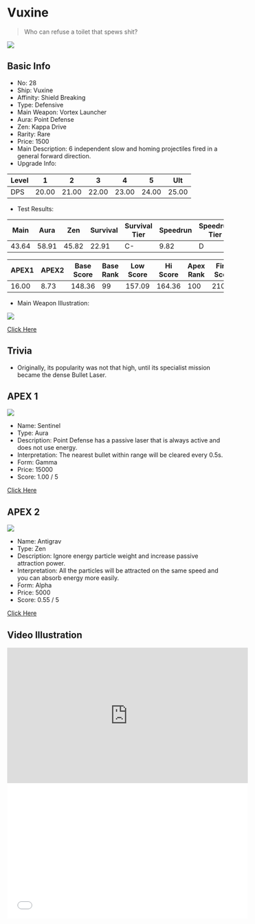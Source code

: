 # Vuxine

> Who can refuse a toilet that spews shit?

<img src="/ships/ship_28.png" style={{zoom:1}}/>

## Basic Info

- No: 28
- Ship: Vuxine
- Affinity: Shield Breaking
- Type: Defensive
- Main Weapon: Vortex Launcher
- Aura: Point Defense
- Zen: Kappa Drive
- Rarity: Rare
- Price: 1500
- Main Description: 6 independent slow and homing projectiles fired in a general forward direction.
- Upgrade Info: 

| Level | 1 | 2 | 3 | 4 | 5 | Ult |
|--|--|--|--|--|--|--|
| DPS | 20.00 | 21.00 | 22.00 | 23.00 | 24.00 | 25.00 |

- Test Results: 

| Main | Aura | Zen | Survival | Survival Tier | Speedrun | Speedrun Tier | Fun | Fun Tier |
|--|--|--|--|--|--|--|--|--|
| 43.64 | 58.91 | 45.82 | 22.91 | C- | 9.82 | D | 13.64 | D |

| APEX1 | APEX2 | Base Score | Base Rank | Low Score | Hi Score | Apex Rank | Final Score | FinalRank |
|--|--|--|--|--|--|--|--|--|
| 16.00 | 8.73 | 148.36 | 99 | 157.09 | 164.36 | 100 | 210.73 | 100 |

- Main Weapon Illustration:

<img src="/illustration/main_28.gif" style={{zoom:1}}/>

[Click Here](https://gamefaqs.gamespot.com/iphone/193681-phoenix-ii/faqs/76704/ship-details-part-3#vuxine)

## Trivia

- Originally, its popularity was not that high, until its specialist mission became the dense Bullet Laser.

## APEX 1

<img src="/ships/ship_28_apex_1.png" style={{zoom:1}}/>

- Name: Sentinel
- Type: Aura
- Description: Point Defense has a passive laser that is always active and does not use energy.
- Interpretation: The nearest bullet within range will be cleared every 0.5s.
- Form: Gamma
- Price: 15000
- Score: 1.00 / 5

[Click Here](https://gamefaqs.gamespot.com/iphone/193681-phoenix-ii/faqs/76704/ship-details-part-3#gamma-pd-sentinel-c15000)

## APEX 2

<img src="/ships/ship_28_apex_2.png" style={{zoom:1}}/>

- Name: Antigrav
- Type: Zen
- Description: Ignore energy particle weight and increase passive attraction power.
- Interpretation: All the particles will be attracted on the same speed and you can absorb energy more easily.
- Form: Alpha
- Price: 5000
- Score: 0.55 / 5

[Click Here](https://gamefaqs.gamespot.com/iphone/193681-phoenix-ii/faqs/76704/ship-details-part-3#alpha-kappa-antigrav-c5000)

## Video Illustration

<iframe width="560" height="315" src="https://www.youtube.com/embed/FpXxeJIje_M?si=NNnh_0SLaN2eyVQ9" title="YouTube video player" frameborder="0" allow="accelerometer; autoplay; clipboard-write; encrypted-media; gyroscope; picture-in-picture; web-share" referrerpolicy="strict-origin-when-cross-origin" allowfullscreen></iframe>

<br/>

<iframe width="560" height="315" src="//player.bilibili.com/player.html?aid=496519149&bvid=BV13K411a7Bj&cid=1414171759&p=1&autoplay=false" scrolling="no" border="0" frameborder="no" allow="accelerometer; autoplay; clipboard-write; encrypted-media; gyroscope; picture-in-picture; web-share" framespacing="0" allowfullscreen="true"> </iframe>
